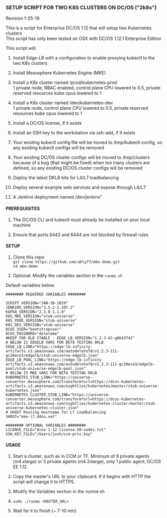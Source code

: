 ### SETUP SCRIPT FOR TWO K8S CLUSTERS ON DC/OS ("2k8s")
Revision 1-25-19

This is a script for Enterprise DC/OS 1.12 that will setup two Kubernetes clusters  
This script has only been tested on OSX with DC/OS 1.12.1 Enterprise Edition  

This script will:

1. Install Edge-LB with a configuration to enable proxying kubectl to the two K8s clusters

2. Install Mesosphere Kubernetes Engine (MKE)

3. Install a K8s cluster named /prod/kubernetes-prod  
   1 private node, RBAC enabled, control plane CPU lowered to 0.5, private reserved resources kube cpus lowered to 1     

4. Install a K8s cluster named /dev/kubernetes-dev   
   1 private node, control plane CPU lowered to 0.5, private reserved resources kube cpus lowered to 1  

5. Install a DC/OS license, if it exists

6. Install an SSH key to the workstation via ssh-add, if it exists

7. Your existing kubectl config file will be moved to /tmp/kubectl-config, so any existing kubectl configs will be removed

8. Your existing DC/OS cluster configs will be moved to /tmp/clusters because of a bug (that might be fixed) when too many clusters are defined, so any existing DC/OS cluster configs will be removed

9. Deploy the latest DKLB bits for L4/L7 loadbalancing

10. Deploy several example web services and expose through L4/L7

11. A Jenkins deployment named /dev/jenkins"

#### PREREQUISITES

1. The DC/OS CLI and kubectl must already be installed on your local machine

2. Ensure that ports 6443 and 6444 are not blocked by firewall rules

#### SETUP

1. Clone this repo  
   `git clone https://github.com/ably77/mke-demo.git`  
   `cd mke-demo`

2. Optional: Modify the variables section in the `runme.sh`

Default variables below:
```
######## REQUIRED VARIABLES ########

SCRIPT_VERSION="JAN-30-2019"
JENKINS_VERSION="3.5.2-2.107.2"
KAFKA_VERSION="2.3.0-1.1.0"
K8S_MKE_VERSION="stub-universe"
K8S_PROD_VERSION="stub-universe"
K8S_DEV_VERSION="stub-universe"
DCOS_USER="bootstrapuser"
DCOS_PASSWORD="deleteme"
#KEEP FOR OLD STABLE - EDGE_LB_VERSION="1.2.3-42-g6643742"
# BELOW IS EDGELB VARS FOR BETA TESTING DKLB
EDGE_LB_LINK="https://edge-lb-infinity-artifacts.s3.amazonaws.com/autodelete7d/v1.2.3-111-gc28ece3/edgelb/stub-universe-edgelb.json"
EDGE_LB_POOL_LINK="https://edge-lb-infinity-artifacts.s3.amazonaws.com/autodelete7d/v1.2.3-111-gc28ece3/edgelb-pool/stub-universe-edgelb-pool.json"
# BELOW IS MKE VARS FOR BETA TESTING DKLB
KUBERNETES_STUB_LINK="https://universe-converter.mesosphere.com/transform?url=https://dcos-kubernetes-artifacts.s3.amazonaws.com/nightlies/kubernetes/master/stub-universe-kubernetes.json"
KUBERNETES_CLUSTER_STUB_LINK="https://universe-converter.mesosphere.com/transform?url=https://dcos-kubernetes-artifacts.s3.amazonaws.com/nightlies/kubernetes-cluster/master/stub-universe-kubernetes-cluster.json"
# VHOST Routing Hostname for L7 Loadbalancing
VHOST="mke-l7.ddns.net"

######## OPTIONAL VARIABLES ########
LICENSE_FILE="dcos-1-12-license-50-nodes.txt"
SSH_KEY_FILE="/Users/josh/ccm-priv.key"
```

#### USAGE

1. Start a cluster, such as in CCM or TF. Minimum of 9 private agents (m4.xlarge) or 5 private agents (m4.2xlarge), only 1 public agent, DC/OS EE 1.12

2. Copy the master's URL to your clipboard. If it begins with HTTP the script will change it to HTTPS.

3. Modify the Variables section in the runme.sh

4. `sudo ./runme <MASTER_URL>`

5. Wait for it to finish (~ 7-10 min)
